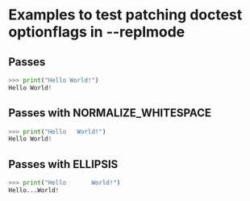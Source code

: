 # Examples to test patching doctest optionflags in --replmode

## Passes

```py
>>> print("Hello World!")
Hello World!
```

## Passes with NORMALIZE_WHITESPACE

```py
>>> print("Hello   World!")
Hello World!
```

## Passes with ELLIPSIS

```py
>>> print("Hello       World!")
Hello...World!
```
